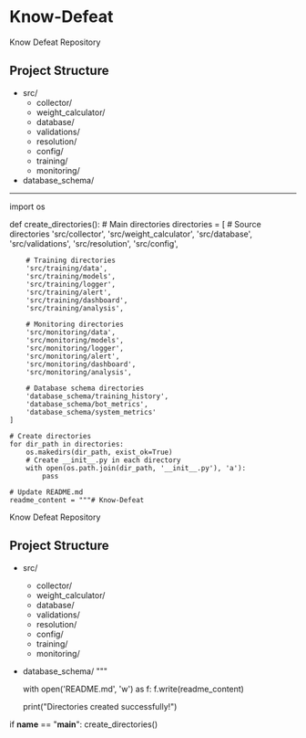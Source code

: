 # Know-Defeat
Know Defeat Repository

## Project Structure
- src/
  - collector/
  - weight_calculator/
  - database/
  - validations/
  - resolution/
  - config/
  - training/
  - monitoring/
- database_schema/


-----------------------

import os

def create_directories():
    # Main directories
    directories = [
        # Source directories
        'src/collector',
        'src/weight_calculator',
        'src/database',
        'src/validations',
        'src/resolution',
        'src/config',
        
        # Training directories
        'src/training/data',
        'src/training/models',
        'src/training/logger',
        'src/training/alert',
        'src/training/dashboard',
        'src/training/analysis',
        
        # Monitoring directories
        'src/monitoring/data',
        'src/monitoring/models',
        'src/monitoring/logger',
        'src/monitoring/alert',
        'src/monitoring/dashboard',
        'src/monitoring/analysis',
        
        # Database schema directories
        'database_schema/training_history',
        'database_schema/bot_metrics',
        'database_schema/system_metrics'
    ]
    
    # Create directories
    for dir_path in directories:
        os.makedirs(dir_path, exist_ok=True)
        # Create __init__.py in each directory
        with open(os.path.join(dir_path, '__init__.py'), 'a'):
            pass

    # Update README.md
    readme_content = """# Know-Defeat
Know Defeat Repository

## Project Structure
- src/
  - collector/
  - weight_calculator/
  - database/
  - validations/
  - resolution/
  - config/
  - training/
  - monitoring/
- database_schema/
"""
    
    with open('README.md', 'w') as f:
        f.write(readme_content)

    print("Directories created successfully!")

if __name__ == "__main__":
    create_directories()